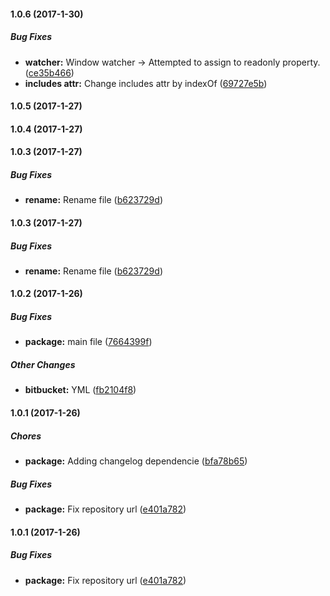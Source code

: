 #### 1.0.6 (2017-1-30)

##### Bug Fixes

* **watcher:** Window watcher -> Attempted to assign to readonly property. ([ce35b466](https://github.com/jojo5716/foozlejs-tracker/commit/ce35b466484aeb04d3d64f713cfc487d58892656))
* **includes attr:** Change includes attr by indexOf ([69727e5b](https://github.com/jojo5716/foozlejs-tracker/commit/69727e5bbf1ceb01549cc1a16a795f215eb5bfba))

#### 1.0.5 (2017-1-27)

#### 1.0.4 (2017-1-27)

#### 1.0.3 (2017-1-27)

##### Bug Fixes

* **rename:** Rename file ([b623729d](https://github.com/jojo5716/foozlejs-tracker/commit/b623729dce11f42822ebb4386dfe2e83ff9521bf))

#### 1.0.3 (2017-1-27)

##### Bug Fixes

* **rename:** Rename file ([b623729d](https://github.com/jojo5716/foozlejs-tracker/commit/b623729dce11f42822ebb4386dfe2e83ff9521bf))

#### 1.0.2 (2017-1-26)

##### Bug Fixes

* **package:** main file ([7664399f](https://github.com/jojo5716/foozlejs-tracker/commit/7664399f569ca83abf4073b0887a3c7ec10c52fa))

##### Other Changes

* **bitbucket:** YML ([fb2104f8](https://github.com/jojo5716/foozlejs-tracker/commit/fb2104f8af1dacd1e9a152487a98751cc7b36e51))

#### 1.0.1 (2017-1-26)

##### Chores

* **package:** Adding changelog dependencie ([bfa78b65](https://github.com/jojo5716/foozlejs-tracker/commit/bfa78b6591c5cb906a5e9ec382a891bdd2029239))

##### Bug Fixes

* **package:** Fix repository url ([e401a782](https://github.com/jojo5716/foozlejs-tracker/commit/e401a78264122c894d283cdef6029394ad42c403))

#### 1.0.1 (2017-1-26)

##### Bug Fixes

* **package:** Fix repository url ([e401a782](https://github.com/jojo5716/foozlejs-tracker/commit/e401a78264122c894d283cdef6029394ad42c403))

